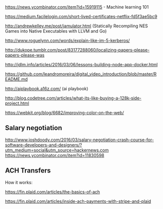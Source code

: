 https://news.ycombinator.com/item?id=15919115 - Machine learning 101

https://medium.facilelogin.com/short-lived-certificates-netflix-fd5f3ae5bc9

http://andrewkelley.me/post/jamulator.html (Statically Recompiling NES Games into Native Executables with LLVM and Go)

http://www.roguelynn.com/words/explain-like-im-5-kerberos/

http://dukope.tumblr.com/post/83177288060/localizing-papers-please-papers-please-was

http://jdlm.info/articles/2016/03/06/lessons-building-node-app-docker.html

https://github.com/leandromoreira/digital_video_introduction/blob/master/README.md

http://aiplaybook.a16z.com/ (ai playbook)

http://blog.codetree.com/articles/what-its-like-buying-a-128k-side-project.html

https://webkit.org/blog/6682/improving-color-on-the-web/

## Salary negotiation

http://www.joshdoody.com/2016/03/salary-negotiation-crash-course-for-software-developers-and-designers/?utm_medium=social&utm_source=hackernews.com
https://news.ycombinator.com/item?id=11830598

## ACH Transfers

How it works:

https://fin.plaid.com/articles/the-basics-of-ach

https://fin.plaid.com/articles/inside-ach-payments-with-stripe-and-plaid
